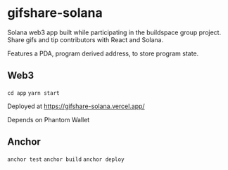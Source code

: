 # gifshare-solana

Solana web3 app built while participating in the buildspace group project. Share gifs and 
tip contributors with React and Solana.

Features a PDA, program derived address, to store program state.

## Web3
``cd app``
``yarn start``

Deployed at https://gifshare-solana.vercel.app/

Depends on Phantom Wallet

## Anchor
``anchor test``
``anchor build``
``anchor deploy``
